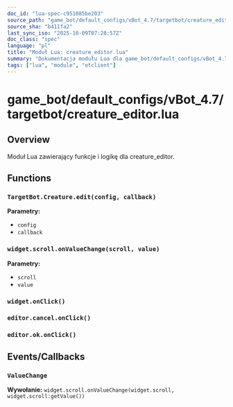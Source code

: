 ```yaml
---
doc_id: "lua-spec-c951085be203"
source_path: "game_bot/default_configs/vBot_4.7/targetbot/creature_editor.lua"
source_sha: "b411fa2"
last_sync_iso: "2025-10-09T07:28:57Z"
doc_class: "spec"
language: "pl"
title: "Moduł Lua: creature_editor.lua"
summary: "Dokumentacja modułu Lua dla game_bot/default_configs/vBot_4.7/targetbot/creature_editor.lua"
tags: ["lua", "module", "otclient"]
---
```


# game_bot/default_configs/vBot_4.7/targetbot/creature_editor.lua

## Overview

Moduł Lua zawierający funkcje i logikę dla creature_editor.

## Functions

### `TargetBot.Creature.edit(config, callback)`

**Parametry:**

- `config`
- `callback`

### `widget.scroll.onValueChange(scroll, value)`

**Parametry:**

- `scroll`
- `value`

### `widget.onClick()`

### `editor.cancel.onClick()`

### `editor.ok.onClick()`

## Events/Callbacks

### `ValueChange`

**Wywołanie:** `widget.scroll.onValueChange(widget.scroll, widget.scroll:getValue())`
